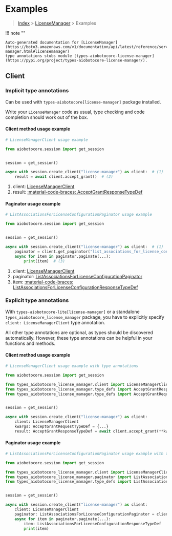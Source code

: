 # Examples

> [Index](../README.md) > [LicenseManager](./README.md) > Examples

!!! note ""

    Auto-generated documentation for [LicenseManager](https://boto3.amazonaws.com/v1/documentation/api/latest/reference/services/license-manager.html#licensemanager)
    type annotations stubs module [types-aiobotocore-license-manager](https://pypi.org/project/types-aiobotocore-license-manager/).

## Client

### Implicit type annotations

Can be used with `types-aiobotocore[license-manager]` package installed.

Write your `LicenseManager` code as usual,
type checking and code completion should work out of the box.



#### Client method usage example

```python
# LicenseManagerClient usage example

from aiobotocore.session import get_session


session = get_session()

async with session.create_client("license-manager") as client:  # (1)
    result = await client.accept_grant()  # (2)
```

1. client: [LicenseManagerClient](./client.md)
2. result: [:material-code-braces: AcceptGrantResponseTypeDef](./type_defs.md#acceptgrantresponsetypedef)



#### Paginator usage example

```python
# ListAssociationsForLicenseConfigurationPaginator usage example

from aiobotocore.session import get_session


session = get_session()

async with session.create_client("license-manager") as client:  # (1)
    paginator = client.get_paginator("list_associations_for_license_configuration")  # (2)
    async for item in paginator.paginate(...):
        print(item)  # (3)
```

1. client: [LicenseManagerClient](./client.md)
2. paginator: [ListAssociationsForLicenseConfigurationPaginator](./paginators.md#listassociationsforlicenseconfigurationpaginator)
3. item: [:material-code-braces: ListAssociationsForLicenseConfigurationResponseTypeDef](./type_defs.md#listassociationsforlicenseconfigurationresponsetypedef)




### Explicit type annotations

With `types-aiobotocore-lite[license-manager]`
or a standalone `types_aiobotocore_license_manager` package, you have to explicitly specify
`client: LicenseManagerClient` type annotation.

All other type annotations are optional, as types should be discovered automatically.
However, these type annotations can be helpful in your functions and methods.


#### Client method usage example

```python
# LicenseManagerClient usage example with type annotations

from aiobotocore.session import get_session

from types_aiobotocore_license_manager.client import LicenseManagerClient
from types_aiobotocore_license_manager.type_defs import AcceptGrantResponseTypeDef
from types_aiobotocore_license_manager.type_defs import AcceptGrantRequestTypeDef


session = get_session()

async with session.create_client("license-manager") as client:
    client: LicenseManagerClient
    kwargs: AcceptGrantRequestTypeDef = {...}
    result: AcceptGrantResponseTypeDef = await client.accept_grant(**kwargs)
```



#### Paginator usage example

```python
# ListAssociationsForLicenseConfigurationPaginator usage example with type annotations

from aiobotocore.session import get_session

from types_aiobotocore_license_manager.client import LicenseManagerClient
from types_aiobotocore_license_manager.paginator import ListAssociationsForLicenseConfigurationPaginator
from types_aiobotocore_license_manager.type_defs import ListAssociationsForLicenseConfigurationResponseTypeDef


session = get_session()

async with session.create_client("license-manager") as client:
    client: LicenseManagerClient
    paginator: ListAssociationsForLicenseConfigurationPaginator = client.get_paginator("list_associations_for_license_configuration")
    async for item in paginator.paginate(...):
        item: ListAssociationsForLicenseConfigurationResponseTypeDef
        print(item)
```


